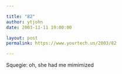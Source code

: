```yaml
---

title: "82"
author: ytjohn
date: 2003-11-11 19:00:00

layout: post
permalink: https://www.yourtech.us/2003/82

---
```

Squegie: oh, she had me mimimized
